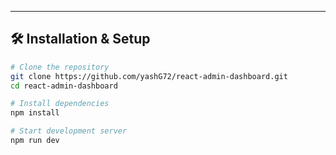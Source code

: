 
---

## 🛠️ Installation & Setup

```bash
# Clone the repository
git clone https://github.com/yashG72/react-admin-dashboard.git
cd react-admin-dashboard

# Install dependencies
npm install

# Start development server
npm run dev
